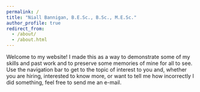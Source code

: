 ```yaml
---
permalink: /
title: "Niall Bannigan, B.E.Sc., B.Sc., M.E.Sc."
author_profile: true
redirect_from: 
  - /about/
  - /about.html
---
```


Welcome to my website! I made this as a way to demonstrate some of my skills and past work and to preserve some memories of mine for all to see. Use the navigation bar to get to the topic of interest to you and, whether you are hiring, interested to know more, or want to tell me how incorrectly I did something, feel free to send me an e-mail.
